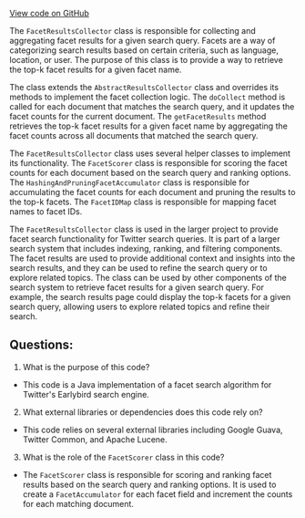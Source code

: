 [View code on GitHub](https://github.com/misbahsy/the-algorithm/src/java/com/twitter/search/earlybird/search/facets/FacetResultsCollector.java)

The `FacetResultsCollector` class is responsible for collecting and aggregating facet results for a given search query. Facets are a way of categorizing search results based on certain criteria, such as language, location, or user. The purpose of this class is to provide a way to retrieve the top-k facet results for a given facet name.

The class extends the `AbstractResultsCollector` class and overrides its methods to implement the facet collection logic. The `doCollect` method is called for each document that matches the search query, and it updates the facet counts for the current document. The `getFacetResults` method retrieves the top-k facet results for a given facet name by aggregating the facet counts across all documents that matched the search query.

The `FacetResultsCollector` class uses several helper classes to implement its functionality. The `FacetScorer` class is responsible for scoring the facet counts for each document based on the search query and ranking options. The `HashingAndPruningFacetAccumulator` class is responsible for accumulating the facet counts for each document and pruning the results to the top-k facets. The `FacetIDMap` class is responsible for mapping facet names to facet IDs.

The `FacetResultsCollector` class is used in the larger project to provide facet search functionality for Twitter search queries. It is part of a larger search system that includes indexing, ranking, and filtering components. The facet results are used to provide additional context and insights into the search results, and they can be used to refine the search query or to explore related topics. The class can be used by other components of the search system to retrieve facet results for a given search query. For example, the search results page could display the top-k facets for a given search query, allowing users to explore related topics and refine their search.
## Questions: 
 1. What is the purpose of this code?
- This code is a Java implementation of a facet search algorithm for Twitter's Earlybird search engine.

2. What external libraries or dependencies does this code rely on?
- This code relies on several external libraries including Google Guava, Twitter Common, and Apache Lucene.

3. What is the role of the `FacetScorer` class in this code?
- The `FacetScorer` class is responsible for scoring and ranking facet results based on the search query and ranking options. It is used to create a `FacetAccumulator` for each facet field and increment the counts for each matching document.
